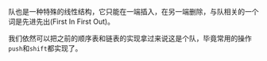 队也是一种特殊的线性结构，它只能在一端插入，在另一端删除，与队相关的一个词是先进先出(First In First Out)。

我们依然可以把之前的顺序表和链表的实现拿过来说这是个队，毕竟常用的操作```push```和```shift```都实现了。
